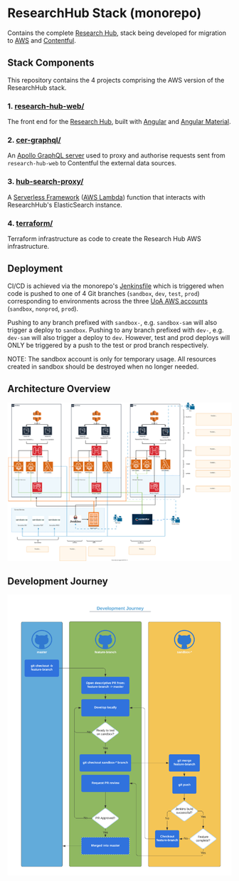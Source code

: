 # ResearchHub Stack (monorepo)
Contains the complete [Research Hub](https://research-hub.auckland.ac.nz/), stack being developed for migration to [AWS](http://aws.auckland.ac.nz/) and [Contentful](https://contentful.com/).

## Stack Components
This repository contains the 4 projects comprising the AWS version of the ResearchHub stack.

###  1. [research-hub-web/](research-hub-web/)
The front end for the [Research Hub](https://research-hub.auckland.ac.nz/), built with [Angular](https://angular.io/) and [Angular Material](https://material.angular.io/).

### 2. [cer-graphql/](cer-graphql/)
An [Apollo GraphQL server](https://www.apollographql.com/docs/apollo-server/) used to proxy and authorise requests sent from `research-hub-web` to Contentful the external data sources.

### 3. [hub-search-proxy/](hub-search-proxy/)
A [Serverless Framework](https://www.serverless.com/) ([AWS Lambda](https://aws.amazon.com/lambda/)) function that interacts with ResearchHub's ElasticSearch instance.

### 4. [terraform/](terraform/)
Terraform infrastructure as code to create the Research Hub AWS infrastructure.

## Deployment
CI/CD is achieved via the monorepo's [Jenkinsfile](Jenkinsfile) which is triggered when code is pushed to one of 4 Git branches (`sandbox`, `dev`, `test`, `prod`) corresponding to environments across the three [UoA AWS accounts](http://aws.auckland.ac.nz/) (`sandbox`, `nonprod`, `prod`). 

Pushing to any branch prefixed with `sandbox-`, e.g. `sandbox-sam` will also trigger a deploy to `sandbox`.
Pushing to any branch prefixed with `dev-`, e.g. `dev-sam` will also trigger a deploy to `dev`.
However, test and prod deploys will ONLY be triggered by a push to the test or prod branch respectively.

NOTE: The sandbox account is only for temporary usage. All resources created in sandbox should be destroyed when no longer needed.

## Architecture Overview
![Architecture Overview](Architecture.drawio.svg)

## Development Journey
![Development Journey](Development-Journey.png)